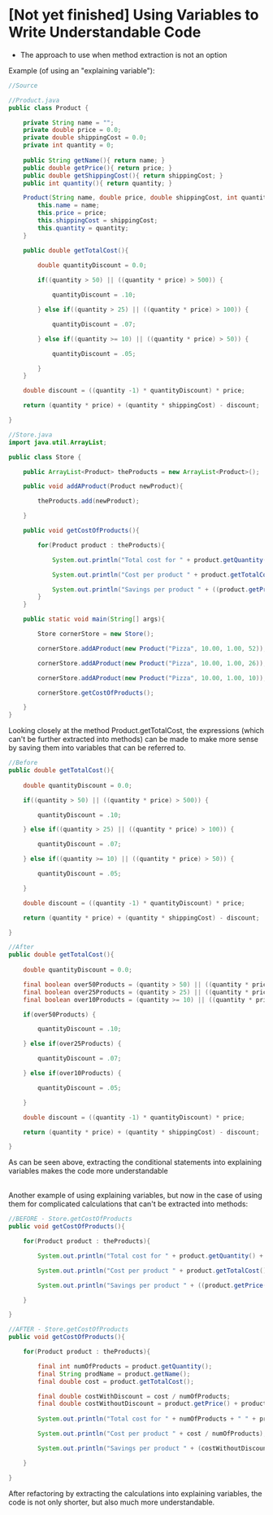 # [Not yet finished] Using Variables to Write Understandable Code

- The approach to use when method extraction is not an option

Example (of using an "explaining variable"):

```Java
//Source

//Product.java
public class Product {

    private String name = "";
    private double price = 0.0;
    private double shippingCost = 0.0;
    private int quantity = 0;
    
    public String getName(){ return name; }
    public double getPrice(){ return price; }
    public double getShippingCost(){ return shippingCost; }
    public int quantity(){ return quantity; }

    Product(String name, double price, double shippingCost, int quantity){
        this.name = name;
        this.price = price;
        this.shippingCost = shippingCost;
        this.quantity = quantity;
    }

    public double getTotalCost(){
        
        double quantityDiscount = 0.0;

        if((quantity > 50) || ((quantity * price) > 500)) {

            quantityDiscount = .10;

        } else if((quantity > 25) || ((quantity * price) > 100)) {

            quantityDiscount = .07;

        } else if((quantity >= 10) || ((quantity * price) > 50)) {

            quantityDiscount = .05;

        }
    }

    double discount = ((quantity -1) * quantityDiscount) * price;

    return (quantity * price) + (quantity * shippingCost) - discount;

}

//Store.java
import java.util.ArrayList;

public class Store {

    public ArrayList<Product> theProducts = new ArrayList<Product>();

    public void addAProduct(Product newProduct){

        theProducts.add(newProduct);

    }

    public void getCostOfProducts(){

        for(Product product : theProducts){

            System.out.println("Total cost for " + product.getQuantity() + " " + product.getName() + "s is $" + product.getTotalCost());

            System.out.println("Cost per product " + product.getTotalCost() / product.getQuantity());

            System.out.println("Savings per product " + ((product.getPrice() + product.getShippingCost()) - (product.getTotalCost() / product.getQuantity())) + "\n");
        }
    }

    public static void main(String[] args){

        Store cornerStore = new Store();

        cornerStore.addAProduct(new Product("Pizza", 10.00, 1.00, 52));

        cornerStore.addAProduct(new Product("Pizza", 10.00, 1.00, 26));

        cornerStore.addAProduct(new Product("Pizza", 10.00, 1.00, 10));

        cornerStore.getCostOfProducts();

    }
}
```

Looking closely at the method Product.getTotalCost, the expressions (which can't be further extracted into methods) can be made to make more sense by saving them into variables that can be referred to.

```Java
//Before
public double getTotalCost(){
        
    double quantityDiscount = 0.0;

    if((quantity > 50) || ((quantity * price) > 500)) {

        quantityDiscount = .10;

    } else if((quantity > 25) || ((quantity * price) > 100)) {

        quantityDiscount = .07;

    } else if((quantity >= 10) || ((quantity * price) > 50)) {

        quantityDiscount = .05;

    }

    double discount = ((quantity -1) * quantityDiscount) * price;

    return (quantity * price) + (quantity * shippingCost) - discount;

}
```

```Java
//After
public double getTotalCost(){
        
    double quantityDiscount = 0.0;

    final boolean over50Products = (quantity > 50) || ((quantity * price) > 500);
    final boolean over25Products = (quantity > 25) || ((quantity * price) > 100);
    final boolean over10Products = (quantity >= 10) || ((quantity * price) > 50);

    if(over50Products) {

        quantityDiscount = .10;

    } else if(over25Products) {

        quantityDiscount = .07;

    } else if(over10Products) {

        quantityDiscount = .05;

    }

    double discount = ((quantity -1) * quantityDiscount) * price;

    return (quantity * price) + (quantity * shippingCost) - discount;

}
```

As can be seen above, extracting the conditional statements into explaining variables makes the code more understandable <br>
<br>

Another example of using explaining variables, but now in the case of using them for complicated calculations that can't be extracted into methods:

```Java
//BEFORE - Store.getCostOfProducts
public void getCostOfProducts(){

    for(Product product : theProducts){

        System.out.println("Total cost for " + product.getQuantity() + " " + product.getName() + "s is $" + product.getTotalCost());

        System.out.println("Cost per product " + product.getTotalCost() / product.getQuantity());

        System.out.println("Savings per product " + ((product.getPrice() + product.getShippingCost()) - (product.getTotalCost() / product.getQuantity())) + "\n");

    }

}
```

```Java
//AFTER - Store.getCostOfProducts
public void getCostOfProducts(){

    for(Product product : theProducts){

        final int numOfProducts = product.getQuantity();
        final String prodName = product.getName();
        final double cost = product.getTotalCost();

        final double costWithDiscount = cost / numOfProducts;
        final double costWithoutDiscount = product.getPrice() + product.getShippingCost();
    
        System.out.println("Total cost for " + numOfProducts + " " + prodName + "s is $" + cost);

        System.out.println("Cost per product " + cost / numOfProducts);

        System.out.println("Savings per product " + (costWithoutDiscount - costWithDiscount) + "\n");

    }

}
```

After refactoring by extracting the calculations into explaining variables, the code is not only shorter, but also much more understandable.